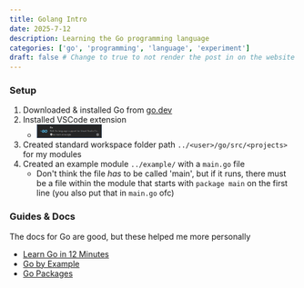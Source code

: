 ```yaml
---
title: Golang Intro
date: 2025-7-12
description: Learning the Go programming language
categories: ['go', 'programming', 'language', 'experiment']
draft: false # Change to true to not render the post in on the website
---
```


### Setup
1. Downloaded & installed Go from [go.dev](https://go.dev)
2. Installed VSCode extension
    - [<img src="https://github.com/RoarkCats/roarkcats.github.io/blob/main/posts/golang/govscode.png" width=25%>](https://marketplace.visualstudio.com/items?itemName=golang.Go)
3. Created standard workspace folder path `../<user>/go/src/<projects>` for my modules
4. Created an example module `../example/` with a `main.go` file
    - Don't think the file *has* to be called 'main', but if it runs, there must be a file within the module that starts with `package main` on the first line (you also put that in `main.go` ofc)

### Guides & Docs
The docs for Go are good, but these helped me more personally

- [Learn Go in 12 Minutes](https://www.youtube.com/watch?v=C8LgvuEBraI)
- [Go by Example](https://gobyexample.com/)
- [Go Packages](https://pkg.go.dev)
